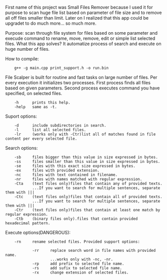 First name of this project was Small Files Remover because I used it for purpose to scan huge file list based on parameter of file size and to remove all off files smaller than limit. Later on I realized that this app could be upgradet to do much more... so much more.

Purpose: scan through file system for files based on some parameter and execude command to rename, move, remove, edit or simple list selected files. What this app solves? It automatize process of search and execute on huge number of files.

How to compile: 

        g++ -g main.cpp print_support.h -o run.bin


File Scalper is built for routine and fast tasks on large number of files.
Per every execution it initializes two processes. First process finds all files based on given parameters.
Second process executes command you have specified, on selected files.

        -h      prints this help.
        -help   same as -t.

Suport options:

        -d      include subdirectories in search.
        -l      list all selected files.
        -lr     (works only with -Ctr)list all of matches found in file content per every selected file.

Search options:

        -sb     files bigger than this value in size expressed in bytes.
        -ss     files smaller than this value in size expressed in bytes.
        -se     files with this exact size expressed in bytes.
        -ex     files with provided extension.
        -nc     files with text contained in filename.
        -nr     files with names matched with regular expression.
        -Cta    (text files only)files that contain any of provided texts.
                ...If you want to search for multiple sentences, separate them with |||
        -Ctc    (text files only)files that contain all of provided texts.
                ...If you want to search for multiple sentences, separate them with |||
        -Ctr    (text files only)files that contain at least one match by regular expression.
        -Ctb    (binary files only).files that contain provided hexadecimal pattern.

Execute options(DANGEROUS):

        -rn     rename selected files. Provided support options:

                -rr     replace search word in file names with provided name.
                        ...works only with -nc, -nr.
                -rp     add prefix to selected file name.
                -rs     add sufix to selected file name.
                -rx     change extension of selected files.
